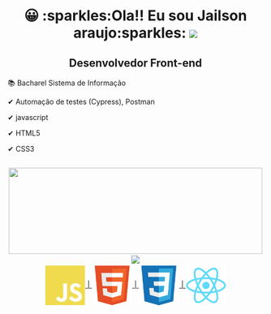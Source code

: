 
<div align="center"> 
 <h1 align="center">😀 :sparkles:Ola!! Eu sou Jailson araujo:sparkles: <img src="https://raw.githubusercontent.com/kaueMarques/kaueMarques/master/hi.gif"      width="30px"></h1> <h2 align="center">Desenvolvedor Front-end</h2>
</div>

<div align="left" >
  <p>📚 Bacharel Sistema de Informação<p>
  <p>✔ Automação de testes (Cypress), Postman 
  <p>✔ javascript<p>
  <p>✔ HTML5<p>
  <p>✔ CSS3<p>
</div>

##
<div align="center">
  <a href="https://github.com/jailsonaraujo">
 <img width="500em" height="170em" src="https://github-readme-stats.vercel.app/api?username=jailsonaraujo&show_icons=true&theme=merko&include_all_commits=true&count_private=true"/>
  <img height="170em" src="https://github-readme-stats.vercel.app/api/top-langs/?username=jailsonaraujo&layout=compact&langs_count=7&theme=merko"/>
</div>

<div align="center">
  <img align="center" alt="jailson-Js" height="80" width="80" src="https://raw.githubusercontent.com/devicons/devicon/master/icons/javascript/javascript-plain.svg">  
  |  <img align="center" alt="jailson-HTML" height="80" width="80" src="https://raw.githubusercontent.com/devicons/devicon/master/icons/html5/html5-original.svg">
  |  <img align="center" alt="jailson-CSS" height="80" width="80" src="https://raw.githubusercontent.com/devicons/devicon/master/icons/css3/css3-original.svg">
  |  <img align="center" alt="jailson-CYPRESS" height="80" width="80" src="https://raw.githubusercontent.com/devicons/devicon/master/icons/react/react-original.svg">
</div>

